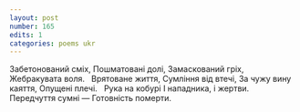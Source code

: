 ```yaml
---
layout: post
number: 165
edits: 1
categories: poems ukr
---
```


Забетонований сміх,
Пошматовані долі,
Замаскований гріх, 
Жебракувата воля.
 
Врятоване життя, 
Сумління від втечі,
За чужу вину каяття,
Опущені плечі.
 
Рука на кобурі
І нападника, і жертви.
Передчуття сумні —
Готовність померти.  
